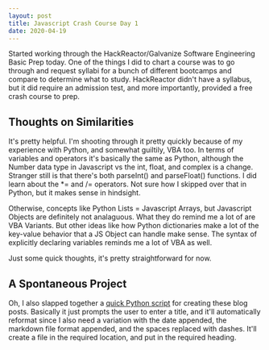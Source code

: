 ```yaml
---
layout: post
title: Javascript Crash Course Day 1
date: 2020-04-19
---
```


Started working through the HackReactor/Galvanize Software Engineering Basic Prep today.
One of the things I did to chart a course was to go through and request syllabi for a bunch of different bootcamps and compare to determine what to study. HackReactor didn't have a syllabus, but it did require an admission test, and more importantly, provided a free crash course to prep. 

## Thoughts on Similarities

It's pretty helpful. I'm shooting through it pretty quickly because of my experience with Python, and somewhat guiltily, VBA too. In terms of variables and operators it's basically the same as Python, although the Number data type in Javascript vs the int, float, and complex is a change. Stranger still is that there's both parseInt() and parseFloat() functions.
I did learn about the *= and /= operators. Not sure how I skipped over that in Python, but it makes sense in hindsight.

Otherwise, concepts like Python Lists = Javascript Arrays, but Javascript Objects are definitely not analaguous. What they do remind me a lot of are VBA Variants. But other ideas like how Python dictionaries make a lot of the key-value behavior that a JS Object can handle make sense. The syntax of explicitly declaring variables reminds me a lot of VBA as well.

Just some quick thoughts, it's pretty straightforward for now.

## A Spontaneous Project

Oh, I also slapped together a [quick Python script](https://raw.githubusercontent.com/bernardkung/bernardkung.github.io/master/create_post.py) for creating these blog posts. Basically it just prompts the user to enter a title, and it'll automatically reformat since I also need a variation with the date appended, the markdown file format appended, and the spaces replaced with dashes. It'll create a file in the required location, and put in the required heading. 